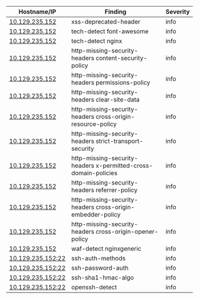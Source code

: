 | Hostname/IP | Finding | Severity |
| --- | --- | --- |
| [10.129.235.152](xss-deprecated-header-http___10.129.235.152.md) | xss-deprecated-header  | info |
| [10.129.235.152](tech-detect-http___10.129.235.152-font-awesome.md) | tech-detect font-awesome | info |
| [10.129.235.152](tech-detect-http___10.129.235.152-nginx.md) | tech-detect nginx | info |
| [10.129.235.152](http-missing-security-headers-http___10.129.235.152-content-security-policy.md) | http-missing-security-headers content-security-policy | info |
| [10.129.235.152](http-missing-security-headers-http___10.129.235.152-permissions-policy.md) | http-missing-security-headers permissions-policy | info |
| [10.129.235.152](http-missing-security-headers-http___10.129.235.152-clear-site-data.md) | http-missing-security-headers clear-site-data | info |
| [10.129.235.152](http-missing-security-headers-http___10.129.235.152-cross-origin-resource-policy.md) | http-missing-security-headers cross-origin-resource-policy | info |
| [10.129.235.152](http-missing-security-headers-http___10.129.235.152-strict-transport-security.md) | http-missing-security-headers strict-transport-security | info |
| [10.129.235.152](http-missing-security-headers-http___10.129.235.152-x-permitted-cross-domain-policies.md) | http-missing-security-headers x-permitted-cross-domain-policies | info |
| [10.129.235.152](http-missing-security-headers-http___10.129.235.152-referrer-policy.md) | http-missing-security-headers referrer-policy | info |
| [10.129.235.152](http-missing-security-headers-http___10.129.235.152-cross-origin-embedder-policy.md) | http-missing-security-headers cross-origin-embedder-policy | info |
| [10.129.235.152](http-missing-security-headers-http___10.129.235.152-cross-origin-opener-policy.md) | http-missing-security-headers cross-origin-opener-policy | info |
| [10.129.235.152](waf-detect-http___10.129.235.152_-nginxgeneric.md) | waf-detect nginxgeneric | info |
| [10.129.235.152:22](ssh-auth-methods-10.129.235.152_22.md) | ssh-auth-methods  | info |
| [10.129.235.152:22](ssh-password-auth-10.129.235.152_22.md) | ssh-password-auth  | info |
| [10.129.235.152:22](ssh-sha1-hmac-algo-10.129.235.152_22.md) | ssh-sha1-hmac-algo  | info |
| [10.129.235.152:22](openssh-detect-10.129.235.152_22.md) | openssh-detect  | info |
